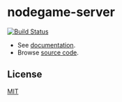 # nodegame-server

[![Build Status](https://travis-ci.org/nodeGame/nodegame-server.png?branch=master)](https://travis-ci.org/nodeGame/nodegame-server)

- See [documentation](https://github.com/nodeGame/nodegame/wiki).
- Browse [source code](http://nodegame.github.io/nodegame-server/docs/index.js.html).

## License

[MIT](LICENSE)

